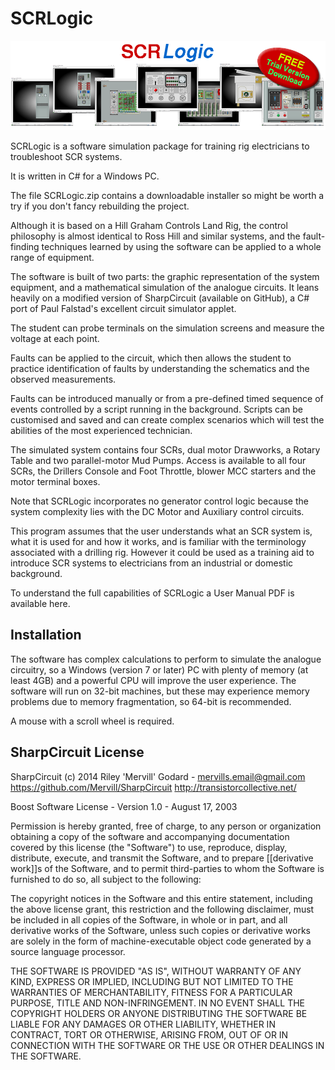 # SCRLogic

<p align="center">
<img src="https://raw.githubusercontent.com/gary-1959/SCRLogic/main/images/SCR-Logic-Banner-2.png" alt="SCRLogic - The SCR Training Simulator for Rig Electricians" title="SCRLogic - The SCR Training Simulator for Rig Electricians">
</p>

SCRLogic is a software simulation package for training rig electricians to troubleshoot SCR systems.

It is written in C# for a Windows PC.

The file SCRLogic.zip contains a downloadable installer so might be worth a try if you don't fancy rebuilding the project. 
																
Although it is based on a Hill Graham Controls Land Rig, the control philosophy is almost identical to Ross Hill and similar systems, and the fault-finding techniques learned by using the software can be applied to a whole range of equipment.

The software is built of two parts: the graphic representation of the system equipment, and a mathematical simulation of the analogue circuits. It leans heavily on a modified version of SharpCircuit (available on GitHub), a C# port of Paul Falstad's excellent circuit simulator applet.

The student can probe terminals on the simulation screens and measure the voltage at each point.

Faults can be applied to the circuit, which then allows the student to practice identification of faults by understanding the schematics and the observed measurements.

Faults can be introduced manually or from a pre-defined timed sequence of events controlled by a script running in the background. Scripts can be customised and saved and can create complex scenarios which will test the abilities of the most experienced technician.

The simulated system contains four SCRs, dual motor Drawworks, a Rotary Table and two parallel-motor Mud Pumps. Access is available to all four SCRs, the Drillers Console and Foot Throttle, blower MCC starters and the motor terminal boxes. 

Note that SCRLogic incorporates no generator control logic because the system complexity lies with the DC Motor and Auxiliary control circuits.

This program assumes that the user understands what an SCR system is, what it is used for and how it works, and is familiar with the terminology associated with a drilling rig. However it could be used as a training aid to introduce SCR systems to electricians from an industrial or domestic background.

To understand the full capabilities of SCRLogic a User Manual PDF is available here.

## Installation

The software has complex calculations to perform to simulate the analogue circuitry, so a Windows (version 7 or later) PC with plenty of memory (at least 4GB) and a powerful CPU will improve the user experience. The software will run on 32-bit machines, but these may experience memory problems due to memory fragmentation, so 64-bit is recommended.

A mouse with a scroll wheel is required.

## SharpCircuit License

SharpCircuit (c) 2014 Riley 'Mervill' Godard - mervills.email@gmail.com
https://github.com/Mervill/SharpCircuit
http://transistorcollective.net/

Boost Software License - Version 1.0 - August 17, 2003
 
Permission is hereby granted, free of charge, to any person or organization
obtaining a copy of the software and accompanying documentation covered by
this license (the "Software") to use, reproduce, display, distribute,
execute, and transmit the Software, and to prepare [[derivative work]]s of the
Software, and to permit third-parties to whom the Software is furnished to
do so, all subject to the following:
 
The copyright notices in the Software and this entire statement, including
the above license grant, this restriction and the following disclaimer,
must be included in all copies of the Software, in whole or in part, and
all derivative works of the Software, unless such copies or derivative
works are solely in the form of machine-executable object code generated by
a source language processor.
 
THE SOFTWARE IS PROVIDED "AS IS", WITHOUT WARRANTY OF ANY KIND, EXPRESS OR
IMPLIED, INCLUDING BUT NOT LIMITED TO THE WARRANTIES OF MERCHANTABILITY,
FITNESS FOR A PARTICULAR PURPOSE, TITLE AND NON-INFRINGEMENT. IN NO EVENT
SHALL THE COPYRIGHT HOLDERS OR ANYONE DISTRIBUTING THE SOFTWARE BE LIABLE
FOR ANY DAMAGES OR OTHER LIABILITY, WHETHER IN CONTRACT, TORT OR OTHERWISE,
ARISING FROM, OUT OF OR IN CONNECTION WITH THE SOFTWARE OR THE USE OR OTHER
DEALINGS IN THE SOFTWARE.


